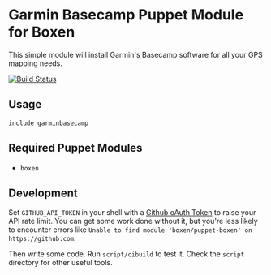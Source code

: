 # Garmin Basecamp Puppet Module for Boxen

This simple module will install Garmin's Basecamp software for all your GPS
mapping needs.

[![Build Status](https://travis-ci.org/gaahrdner/puppet-garminbasecamp.png?branch=master)](https://travis-ci.org/gaahrdner/puppet-garminbasecamp)

## Usage

```puppet
include garminbasecamp
```

## Required Puppet Modules

* `boxen`

## Development

Set `GITHUB_API_TOKEN` in your shell with a [Github oAuth Token](https://help.github.com/articles/creating-an-oauth-token-for-command-line-use) to raise your API rate limit. You can get some work done without it, but you're less likely to encounter errors like `Unable to find module 'boxen/puppet-boxen' on https://github.com`.

Then write some code. Run `script/cibuild` to test it. Check the `script`
directory for other useful tools.
